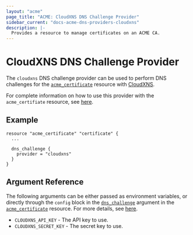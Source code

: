 ```yaml
---
layout: "acme"
page_title: "ACME: CloudXNS DNS Challenge Provider"
sidebar_current: "docs-acme-dns-providers-cloudxns"
description: |-
  Provides a resource to manage certificates on an ACME CA.
---
```


# CloudXNS DNS Challenge Provider

The `cloudxns` DNS challenge provider can be used to perform DNS challenges for
the [`acme_certificate`][resource-acme-certificate] resource with
[CloudXNS][provider-service-page].

[resource-acme-certificate]: /docs/providers/acme/r/certificate.html
[provider-service-page]: https://www.cloudxns.net/

For complete information on how to use this provider with the `acme_certifiate`
resource, see [here][resource-acme-certificate-dns-challenges].

[resource-acme-certificate-dns-challenges]: /docs/providers/acme/r/certificate.html#using-dns-challenges

## Example

```hcl
resource "acme_certificate" "certificate" {
  ...

  dns_challenge {
    provider = "cloudxns"
  }
}
```

## Argument Reference

The following arguments can be either passed as environment variables, or
directly through the `config` block in the
[`dns_challenge`][resource-acme-certificate-dns-challenge-arg] argument in the
[`acme_certificate`][resource-acme-certificate] resource. For more details, see
[here][resource-acme-certificate-dns-challenges].

[resource-acme-certificate-dns-challenge-arg]: /docs/providers/acme/r/certificate.html#dns_challenge

* `CLOUDXNS_API_KEY` - The API key to use.
* `CLOUDXNS_SECRET_KEY` - The secret key to use.
